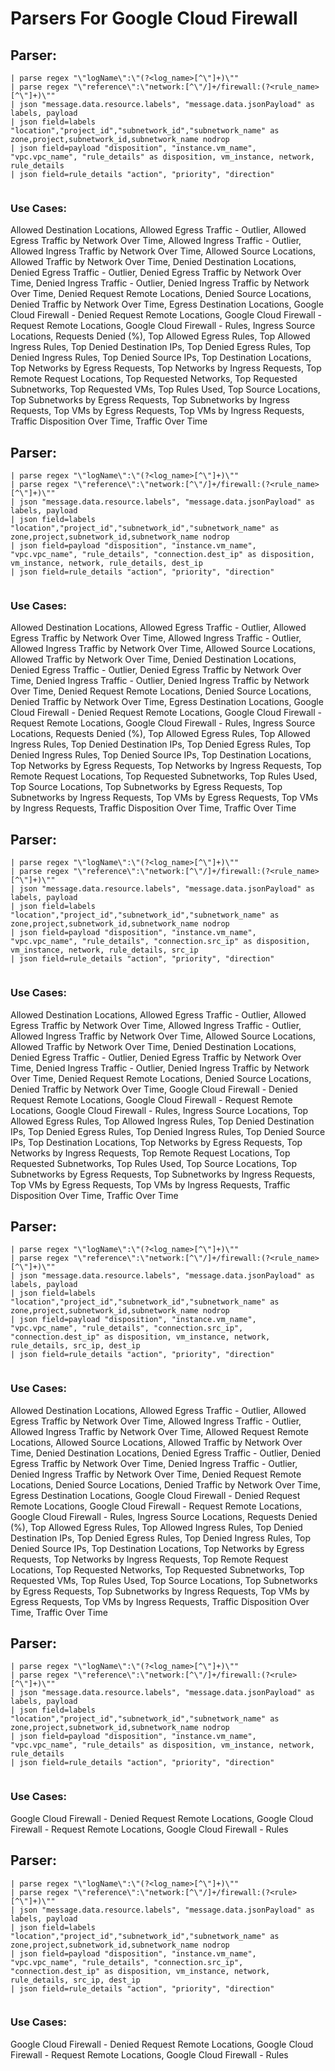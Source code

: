 # Parsers For Google Cloud Firewall

## Parser:
```
| parse regex "\"logName\":\"(?<log_name>[^\"]+)\"" 
| parse regex "\"reference\":\"network:[^\"/]+/firewall:(?<rule_name>[^\"]+)\""
| json "message.data.resource.labels", "message.data.jsonPayload" as labels, payload 
| json field=labels "location","project_id","subnetwork_id","subnetwork_name" as zone,project,subnetwork_id,subnetwork_name nodrop
| json field=payload "disposition", "instance.vm_name", "vpc.vpc_name", "rule_details" as disposition, vm_instance, network, rule_details
| json field=rule_details "action", "priority", "direction"
 
```
### Use Cases:
Allowed Destination Locations, Allowed Egress Traffic - Outlier, Allowed Egress Traffic by Network Over Time, Allowed Ingress Traffic - Outlier, Allowed Ingress Traffic by Network Over Time, Allowed Source Locations, Allowed Traffic by Network Over Time, Denied Destination Locations, Denied Egress Traffic - Outlier, Denied Egress Traffic by Network Over Time, Denied Ingress Traffic - Outlier, Denied Ingress Traffic by Network Over Time, Denied Request Remote Locations, Denied Source Locations, Denied Traffic by Network Over Time, Egress Destination Locations, Google Cloud Firewall - Denied Request Remote Locations, Google Cloud Firewall - Request Remote Locations, Google Cloud Firewall - Rules, Ingress Source Locations, Requests Denied (%), Top Allowed Egress Rules, Top Allowed Ingress Rules, Top Denied Destination IPs, Top Denied Egress Rules, Top Denied Ingress Rules, Top Denied Source IPs, Top Destination Locations, Top Networks by Egress Requests, Top Networks by Ingress Requests, Top Remote Request Locations, Top Requested Networks, Top Requested Subnetworks, Top Requested VMs, Top Rules Used, Top Source Locations, Top Subnetworks by Egress Requests, Top Subnetworks by Ingress Requests, Top VMs by Egress Requests, Top VMs by Ingress Requests, Traffic Disposition Over Time, Traffic Over Time



## Parser:
```
| parse regex "\"logName\":\"(?<log_name>[^\"]+)\"" 
| parse regex "\"reference\":\"network:[^\"/]+/firewall:(?<rule_name>[^\"]+)\""
| json "message.data.resource.labels", "message.data.jsonPayload" as labels, payload 
| json field=labels "location","project_id","subnetwork_id","subnetwork_name" as zone,project,subnetwork_id,subnetwork_name nodrop
| json field=payload "disposition", "instance.vm_name", "vpc.vpc_name", "rule_details", "connection.dest_ip" as disposition, vm_instance, network, rule_details, dest_ip
| json field=rule_details "action", "priority", "direction"
 
```
### Use Cases:
Allowed Destination Locations, Allowed Egress Traffic - Outlier, Allowed Egress Traffic by Network Over Time, Allowed Ingress Traffic - Outlier, Allowed Ingress Traffic by Network Over Time, Allowed Source Locations, Allowed Traffic by Network Over Time, Denied Destination Locations, Denied Egress Traffic - Outlier, Denied Egress Traffic by Network Over Time, Denied Ingress Traffic - Outlier, Denied Ingress Traffic by Network Over Time, Denied Request Remote Locations, Denied Source Locations, Denied Traffic by Network Over Time, Egress Destination Locations, Google Cloud Firewall - Denied Request Remote Locations, Google Cloud Firewall - Request Remote Locations, Google Cloud Firewall - Rules, Ingress Source Locations, Requests Denied (%), Top Allowed Egress Rules, Top Allowed Ingress Rules, Top Denied Destination IPs, Top Denied Egress Rules, Top Denied Ingress Rules, Top Denied Source IPs, Top Destination Locations, Top Networks by Egress Requests, Top Networks by Ingress Requests, Top Remote Request Locations, Top Requested Subnetworks, Top Rules Used, Top Source Locations, Top Subnetworks by Egress Requests, Top Subnetworks by Ingress Requests, Top VMs by Egress Requests, Top VMs by Ingress Requests, Traffic Disposition Over Time, Traffic Over Time



## Parser:
```
| parse regex "\"logName\":\"(?<log_name>[^\"]+)\"" 
| parse regex "\"reference\":\"network:[^\"/]+/firewall:(?<rule_name>[^\"]+)\""
| json "message.data.resource.labels", "message.data.jsonPayload" as labels, payload 
| json field=labels "location","project_id","subnetwork_id","subnetwork_name" as zone,project,subnetwork_id,subnetwork_name nodrop
| json field=payload "disposition", "instance.vm_name", "vpc.vpc_name", "rule_details", "connection.src_ip" as disposition, vm_instance, network, rule_details, src_ip
| json field=rule_details "action", "priority", "direction"
 
```
### Use Cases:
Allowed Destination Locations, Allowed Egress Traffic - Outlier, Allowed Egress Traffic by Network Over Time, Allowed Ingress Traffic - Outlier, Allowed Ingress Traffic by Network Over Time, Allowed Source Locations, Allowed Traffic by Network Over Time, Denied Destination Locations, Denied Egress Traffic - Outlier, Denied Egress Traffic by Network Over Time, Denied Ingress Traffic - Outlier, Denied Ingress Traffic by Network Over Time, Denied Request Remote Locations, Denied Source Locations, Denied Traffic by Network Over Time, Google Cloud Firewall - Denied Request Remote Locations, Google Cloud Firewall - Request Remote Locations, Google Cloud Firewall - Rules, Ingress Source Locations, Top Allowed Egress Rules, Top Allowed Ingress Rules, Top Denied Destination IPs, Top Denied Egress Rules, Top Denied Ingress Rules, Top Denied Source IPs, Top Destination Locations, Top Networks by Egress Requests, Top Networks by Ingress Requests, Top Remote Request Locations, Top Requested Subnetworks, Top Rules Used, Top Source Locations, Top Subnetworks by Egress Requests, Top Subnetworks by Ingress Requests, Top VMs by Egress Requests, Top VMs by Ingress Requests, Traffic Disposition Over Time, Traffic Over Time



## Parser:
```
| parse regex "\"logName\":\"(?<log_name>[^\"]+)\"" 
| parse regex "\"reference\":\"network:[^\"/]+/firewall:(?<rule_name>[^\"]+)\""
| json "message.data.resource.labels", "message.data.jsonPayload" as labels, payload 
| json field=labels "location","project_id","subnetwork_id","subnetwork_name" as zone,project,subnetwork_id,subnetwork_name nodrop
| json field=payload "disposition", "instance.vm_name", "vpc.vpc_name", "rule_details", "connection.src_ip", "connection.dest_ip" as disposition, vm_instance, network, rule_details, src_ip, dest_ip
| json field=rule_details "action", "priority", "direction"
 
```
### Use Cases:
Allowed Destination Locations, Allowed Egress Traffic - Outlier, Allowed Egress Traffic by Network Over Time, Allowed Ingress Traffic - Outlier, Allowed Ingress Traffic by Network Over Time, Allowed Request Remote Locations, Allowed Source Locations, Allowed Traffic by Network Over Time, Denied Destination Locations, Denied Egress Traffic - Outlier, Denied Egress Traffic by Network Over Time, Denied Ingress Traffic - Outlier, Denied Ingress Traffic by Network Over Time, Denied Request Remote Locations, Denied Source Locations, Denied Traffic by Network Over Time, Egress Destination Locations, Google Cloud Firewall - Denied Request Remote Locations, Google Cloud Firewall - Request Remote Locations, Google Cloud Firewall - Rules, Ingress Source Locations, Requests Denied (%), Top Allowed Egress Rules, Top Allowed Ingress Rules, Top Denied Destination IPs, Top Denied Egress Rules, Top Denied Ingress Rules, Top Denied Source IPs, Top Destination Locations, Top Networks by Egress Requests, Top Networks by Ingress Requests, Top Remote Request Locations, Top Requested Networks, Top Requested Subnetworks, Top Requested VMs, Top Rules Used, Top Source Locations, Top Subnetworks by Egress Requests, Top Subnetworks by Ingress Requests, Top VMs by Egress Requests, Top VMs by Ingress Requests, Traffic Disposition Over Time, Traffic Over Time



## Parser:
```
| parse regex "\"logName\":\"(?<log_name>[^\"]+)\"" 
| parse regex "\"reference\":\"network:[^\"/]+/firewall:(?<rule>[^\"]+)\""
| json "message.data.resource.labels", "message.data.jsonPayload" as labels, payload 
| json field=labels "location","project_id","subnetwork_id","subnetwork_name" as zone,project,subnetwork_id,subnetwork_name nodrop
| json field=payload "disposition", "instance.vm_name", "vpc.vpc_name", "rule_details" as disposition, vm_instance, network, rule_details
| json field=rule_details "action", "priority", "direction"
 
```
### Use Cases:
Google Cloud Firewall - Denied Request Remote Locations, Google Cloud Firewall - Request Remote Locations, Google Cloud Firewall - Rules



## Parser:
```
| parse regex "\"logName\":\"(?<log_name>[^\"]+)\"" 
| parse regex "\"reference\":\"network:[^\"/]+/firewall:(?<rule>[^\"]+)\""
| json "message.data.resource.labels", "message.data.jsonPayload" as labels, payload 
| json field=labels "location","project_id","subnetwork_id","subnetwork_name" as zone,project,subnetwork_id,subnetwork_name nodrop
| json field=payload "disposition", "instance.vm_name", "vpc.vpc_name", "rule_details", "connection.src_ip", "connection.dest_ip" as disposition, vm_instance, network, rule_details, src_ip, dest_ip
| json field=rule_details "action", "priority", "direction"
 
```
### Use Cases:
Google Cloud Firewall - Denied Request Remote Locations, Google Cloud Firewall - Request Remote Locations, Google Cloud Firewall - Rules


